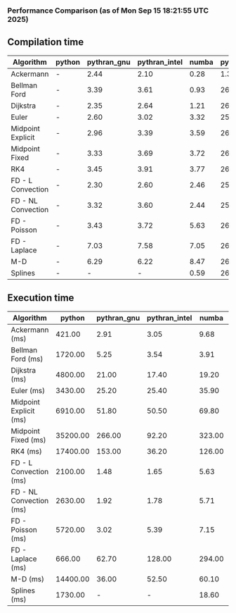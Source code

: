 ### Performance Comparison (as of Mon Sep 15 18:21:55 UTC 2025)
## Compilation time
Algorithm                 | python                    | pythran_gnu               | pythran_intel             | numba                     | pyccel_gnu_c              | pyccel_gnu_fortran        | pyccel_intel_c            | pyccel_intel_fortran     
------------------------- | ------------------------- | ------------------------- | ------------------------- | ------------------------- | ------------------------- | ------------------------- | ------------------------- | -------------------------
Ackermann                 | -                         | 2.44                      | 2.10                      | 0.28                      | 1.35                      | 1.31                      | 1.34                      | 1.40                     
Bellman Ford              | -                         | 3.39                      | 3.61                      | 0.93                      | 26.10                     | 1.50                      | 28.23                     | 1.55                     
Dijkstra                  | -                         | 2.35                      | 2.64                      | 1.21                      | 26.14                     | 1.61                      | 28.03                     | 1.69                     
Euler                     | -                         | 2.60                      | 3.02                      | 3.32                      | 25.94                     | 1.48                      | 27.84                     | 1.53                     
Midpoint Explicit         | -                         | 2.96                      | 3.39                      | 3.59                      | 26.23                     | 1.72                      | 28.13                     | 1.75                     
Midpoint Fixed            | -                         | 3.33                      | 3.69                      | 3.72                      | 26.29                     | 1.76                      | 28.12                     | 1.82                     
RK4                       | -                         | 3.45                      | 3.91                      | 3.77                      | 26.66                     | 2.16                      | 28.85                     | 2.20                     
FD - L Convection         | -                         | 2.30                      | 2.60                      | 2.46                      | 25.87                     | 1.43                      | 27.85                     | 1.49                     
FD - NL Convection        | -                         | 3.32                      | 3.60                      | 2.44                      | 25.95                     | 1.45                      | 27.85                     | 1.49                     
FD - Poisson              | -                         | 3.43                      | 3.72                      | 5.63                      | 26.08                     | 1.73                      | 28.17                     | 1.89                     
FD - Laplace              | -                         | 7.03                      | 7.58                      | 7.05                      | 26.32                     | 1.88                      | 28.07                     | 1.95                     
M-D                       | -                         | 6.29                      | 6.22                      | 8.47                      | 26.70                     | 2.46                      | 28.63                     | 2.55                     
Splines                   | -                         | -                         | -                         | 0.59                      | 26.21                     | 1.73                      | 28.04                     | 1.82                     

## Execution time
Algorithm                 | python                    | pythran_gnu               | pythran_intel             | numba                     | pyccel_gnu_c              | pyccel_gnu_fortran        | pyccel_intel_c            | pyccel_intel_fortran     
------------------------- | ------------------------- | ------------------------- | ------------------------- | ------------------------- | ------------------------- | ------------------------- | ------------------------- | -------------------------
Ackermann (ms)            | 421.00                    | 2.91                      | 3.05                      | 9.68                      | 1.33                      | 1.27                      | 4.05                      | 9.37                     
Bellman Ford (ms)         | 1720.00                   | 5.25                      | 3.54                      | 3.91                      | 4.68                      | 3.24                      | 5.16                      | 4.41                     
Dijkstra (ms)             | 4800.00                   | 21.00                     | 17.40                     | 19.20                     | 41.00                     | 19.20                     | 48.50                     | 22.90                    
Euler (ms)                | 3430.00                   | 25.20                     | 25.40                     | 35.90                     | 22.80                     | 11.50                     | 24.50                     | 15.20                    
Midpoint Explicit (ms)    | 6910.00                   | 51.80                     | 50.50                     | 69.80                     | 40.20                     | 19.50                     | 43.70                     | 17.00                    
Midpoint Fixed (ms)       | 35200.00                  | 266.00                    | 92.20                     | 323.00                    | 183.00                    | 72.00                     | 196.00                    | 52.10                    
RK4 (ms)                  | 17400.00                  | 153.00                    | 36.20                     | 126.00                    | 90.10                     | 32.50                     | 95.00                     | 28.20                    
FD - L Convection (ms)    | 2100.00                   | 1.48                      | 1.65                      | 5.63                      | 5.81                      | 1.49                      | 7.50                      | 1.49                     
FD - NL Convection (ms)   | 2630.00                   | 1.92                      | 1.78                      | 5.71                      | 5.14                      | 1.53                      | 9.77                      | 1.38                     
FD - Poisson (ms)         | 5720.00                   | 3.02                      | 5.39                      | 7.15                      | 9.94                      | 2.67                      | 18.30                     | 2.54                     
FD - Laplace (ms)         | 666.00                    | 62.70                     | 128.00                    | 294.00                    | 203.00                    | 60.80                     | 355.00                    | 55.20                    
M-D (ms)                  | 14400.00                  | 36.00                     | 52.50                     | 60.10                     | 106.00                    | 62.10                     | 93.10                     | 89.20                    
Splines (ms)              | 1730.00                   | -                         | -                         | 18.60                     | 14.10                     | 18.10                     | 15.20                     | 27.60                    
